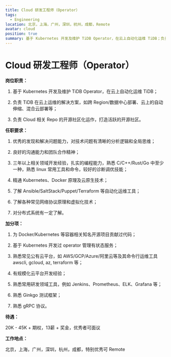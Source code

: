```yaml
---
title: Cloud 研发工程师（Operator）
tags:
  - Engineering
location: 北京，上海，广州，深圳，杭州，成都，Remote
avatar: cloud
position: true
summary: 基于 Kubernetes 开发及维护 TiDB Operator，在云上自动化运维 TiDB；负责 TiDB 在云上运维的解决方案，如跨 Region/数据中心部署、云上的自动伸缩、混合云部署等；负责 Cloud 相关 Repo 的开源社区化运作，打造活跃的开源社区。
---
```


# Cloud 研发工程师（Operator）

**岗位职责：**

1. 基于 Kubernetes 开发及维护 TiDB Operator，在云上自动化运维 TiDB；

2. 负责 TiDB 在云上运维的解决方案，如跨 Region/数据中心部署、云上的自动伸缩、混合云部署等；

3. 负责 Cloud 相关 Repo 的开源社区化运作，打造活跃的开源社区。



**任职要求：**

1. 优秀的发现和解决问题能力，对技术问题有清晰的分析逻辑和全局思维；

2. 良好的沟通能力和团队合作精神；

3. 三年以上相关领域开发经验，扎实的编程能力，熟悉 C/C++/Rust/Go 中至少一种，熟悉 linux 常用工具和命令，较好的诊断调优技能；

4. 精通 Kubernetes、Docker 原理及云原生技术；

5. 了解 Ansible/SaltStack/Puppet/Terraform 等自动化运维工具；

6. 了解各种常见网络协议原理和虚拟化技术；

7. 对分布式系统有一定了解。

**加分项：**

1. 为 Docker/Kubernetes 等容器相关知名开源项目贡献过代码；

2. 基于 Kubernetes 开发过 operator 管理有状态服务；

3. 熟悉常见公有云平台，如 AWS/GCP/Azure/阿里云等及其命令行运维工具 awscli, gcloud, az, terraform 等；

4. 有规模化云平台开发经验；

5. 熟悉常用研发领域工具，例如 Jenkins、Prometheus、ELK、Grafana 等；

6. 熟悉 Ginkgo 测试框架；

7. 熟悉 gRPC 协议。


**待遇：**

20K - 45K + 期权，13薪 + 奖金，优秀者可面议

**工作地点：**

北京，上海，广州，深圳，杭州，成都，特别优秀可 Remote

